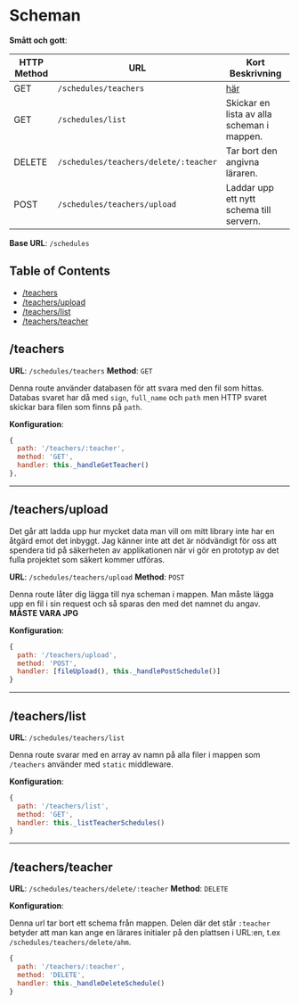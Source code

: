 # Scheman

**Smått och gott**:

| HTTP Method |                  URL                  |              Kort Beskrivning              |
|-------------|---------------------------------------|--------------------------------------------|
| GET         | `/schedules/teachers`                 | [här](#teachers)                           |
| GET         | `/schedules/list`                     | Skickar en lista av alla scheman i mappen. |
| DELETE      | `/schedules/teachers/delete/:teacher` | Tar bort den angivna läraren.              |
| POST        | `/schedules/teachers/upload`          | Laddar upp ett nytt schema till servern.   |

**Base URL**: `/schedules`

## Table of Contents

  - [/teachers](#teachers)
  - [/teachers/upload](#teachersupload)
  - [/teachers/list](#teacherslist)
  - [/teachers/teacher](#teachersteacher)

## /teachers

**URL**: `/schedules/teachers`
**Method**: `GET`

Denna route använder databasen för att svara med den fil som hittas. Databas svaret har då med `sign`, `full_name` och `path` men HTTP svaret skickar bara filen som finns på `path`.

**Konfiguration**:

```js
{
  path: '/teachers/:teacher',
  method: 'GET',
  handler: this._handleGetTeacher()
},
```

---

## /teachers/upload

Det går att ladda upp hur mycket data man vill om mitt library inte har en åtgärd emot det inbyggt. Jag känner inte
att det är nödvändigt för oss att spendera tid på säkerheten av applikationen när vi gör en prototyp av det fulla
projektet som säkert kommer utföras.

**URL**: `/schedules/teachers/upload`
**Method**: `POST`

Denna route låter dig lägga till nya scheman i mappen. Man måste lägga upp en fil i sin request och så sparas den med det namnet du angav. **MÅSTE VARA JPG**

**Konfiguration**:

```js
{
  path: '/teachers/upload',
  method: 'POST',
  handler: [fileUpload(), this._handlePostSchedule()]
}
```

---

## /teachers/list

**URL**: `/schedules/teachers/list`

Denna route svarar med en array av namn på alla filer i mappen som `/teachers` använder med `static` middleware.

**Konfiguration**:

```js
{
  path: '/teachers/list',
  method: 'GET',
  handler: this._listTeacherSchedules()
}
```

---

## /teachers/teacher

**URL**: `/schedules/teachers/delete/:teacher`
**Method**: `DELETE`

**Konfiguration**:

Denna url tar bort ett schema från mappen. Delen där det står `:teacher` betyder att man kan ange en lärares initialer på den plattsen i URL:en, t.ex `/schedules/teachers/delete/ahm`.

```js
{
  path: '/teachers/:teacher',
  method: 'DELETE',
  handler: this._handleDeleteSchedule()
}
```
